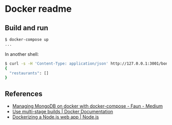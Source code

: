 # Docker readme

## Build and run

```sh
$ docker-compose up
...
```

In another shell:

```sh
$ curl -s -H 'Content-Type: application/json' http://127.0.0.1:3001/bon-appetit/api/v1/restaurant | jq .
{
  "restaurants": []
}
```

## References

- [Managing MongoDB on docker with docker-compose - Faun - Medium](https://medium.com/faun/managing-mongodb-on-docker-with-docker-compose-26bf8a0bbae3)
- [Use multi-stage builds | Docker Documentation](https://docs.docker.com/develop/develop-images/multistage-build/)
- [Dockerizing a Node.js web app | Node.js](https://nodejs.org/de/docs/guides/nodejs-docker-webapp/)
